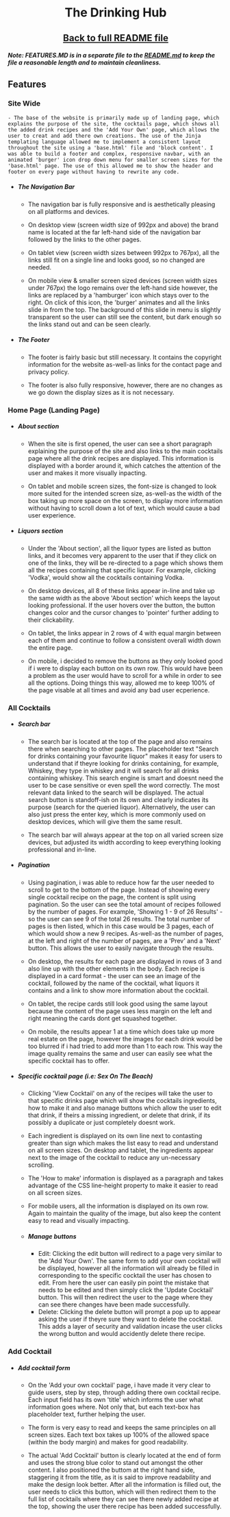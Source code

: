 <h1 align="center">The Drinking Hub</h1>

<h2 align="center"><a href="https://github.com/joenapper/drinking-hub/blob/master/README.md">Back to full README file</a></h2>

##### Note: FEATURES.MD is in a separate file to the [README.md](https://github.com/joenapper/drinking-hub/blob/master/README.md) to keep the file a reasonable length and to maintain cleanliness.

## Features

### Site Wide 
    - The base of the website is primarily made up of landing page, which explains the purpose of the site, the cocktails page, which shows all the added drink recipes and the 'Add Your Own' page, which allows the user to creat and add there own creations. The use of the Jinja templating language allowed me to implement a consistent layout throughout the site using a 'base.html' file and 'block content'. I was able to build a footer and complex, responsive navbar, with an animated 'burger' icon drop down menu for smaller screen sizes for the 'base.html' page. The use of this allowed me to show the header and footer on every page without having to rewrite any code.    

- ##### The Navigation Bar
    - The navigation bar is fully responsive and is aesthetically pleasing on all platforms and devices. 
    
    - On desktop view (screen width size of 992px and above) the brand name is located at the far left-hand side of the navigation bar followed by the links to the other pages.

    - On tablet view (screen width sizes between 992px to 767px), all the links still fit on a single line and looks good, so no changed are needed.

    - On mobile view & smaller screen sized devices (screen width sizes under 767px) the logo remains over the left-hand side however, the links are replaced by a 'hamburger' icon which stays over to the right. On click of this icon, the 'burger' animates and all the links slide in from the top. The background of this slide in menu is slightly transparent so the user can still see the content, but dark enough so the links stand out and can be seen clearly. 

- ##### The Footer
    - The footer is fairly basic but still necessary. It contains the copyright information for the website as-well-as links for the contact page and privacy policy.

    - The footer is also fully responsive, however, there are no changes as we go down the display sizes as it is not necessary.

### Home Page (Landing Page)
- ##### About section
    - When the site is first opened, the user can see a short paragraph explaining the purpose of the site and also links to the main cocktails page where all the drink recipes are displayed. This information is displayed with a border around it, which catches the attention of the user and makes it more visually inpacting.

    - On tablet and mobile screen sizes, the font-size is changed to look more suited for the intended screen size, as-well-as the width of the box taking up more space on the screen, to display more information without having to scroll down a lot of text, which would cause a bad user experience.

- ##### Liquors section
    - Under the 'About section', all the liquor types are listed as button links, and it becomes very apparent to the user that if they click on one of the links, they will be re-directed to a page which shows them all the recipes containing that specific liquor. For example, clicking 'Vodka', would show all the cocktails containing Vodka.
    
    - On desktop devices, all 8 of these links appear in-line and take up the same width as the above 'About section' which keeps the layout looking professional. If the user hovers over the button, the button changes color and the cursor changes to 'pointer' further adding to their clickability.

    - On tablet, the links appear in 2 rows of 4 with equal margin between each of them and continue to follow a consistent overall width down the entire page.

    - On mobile, i decided to remove the buttons as they only looked good if i were to display each button on its own row. This would have been a problem as the user would have to scroll for a while in order to see all the options. Doing things this way, allowed me to keep 100% of the page visable at all times and avoid any bad user ecperience. 

### All Cocktails
- ##### Search bar
    - The search bar is located at the top of the page and also remains there when searching to other pages. The placeholder text "Search for drinks containing your favourite liquor" makes it easy for users to understand that if theyre looking for drinks containing, for example, Whiskey, they type in whiskey and it will search for all drinks containing whiskey. This search engine is smart and doesnt need the user to be case sensitive or even spell the word correctly. The most relevant data linked to the search will be displayed. The actual search button is standoff-ish on its own and clearly indicates its purpose (search for the queried liquor). Alternatively, the user can also just press the enter key, which is more commonly used on desktop devices, which will give them the same result.  

    - The search bar will always appear at the top on all varied screen size devices, but adjusted its width according to keep everything looking professional and in-line.

- ##### Pagination
    - Using pagination, i was able to reduce how far the user needed to scroll to get to the bottom of the page. Instead of showing every single cocktail recipe on the page, the content is split using pagination. So the user can see the total amount of recipes followed by the number of pages. For example, 'Showing 1 - 9 of 26 Results' - so the user can see 9 of the total 26 results. The total number of pages is then listed, which in this case would be 3 pages, each of which would show a new 9 recipes. As-well-as the number of pages, at the left and right of the number of pages, are a 'Prev' and a 'Next' button. This allows the user to easily navigate through the results. 

    - On desktop, the results for each page are displayed in rows of 3 and also line up with the other elements in the body. Each recipe is displayed in a card format - the user can see an image of the cocktail, followed by the name of the cocktail, what liquors it contains and a link to show more information about the cocktail.

    - On tablet, the recipe cards still look good using the same layout because the content of the page uses less margin on the left and right meaning the cards dont get squashed together.

    - On mobile, the results appear 1 at a time which does take up more real estate on the page, however the images for each drink would be too blurred if i had tried to add more than 1 to each row. This way the image quality remains the same and user can easily see what the specific cocktail has to offer.

- ##### Specific cocktail page (i.e: Sex On The Beach)
    - Clicking 'View Cocktail' on any of the recipes will take the user to that specific drinks page which will show the cocktails ingredients, how to make it and also manage buttons which allow the user to edit that drink, if theirs a missing ingredient, or delete that drink, if its possibly a duplicate or just completely doesnt work.

    - Each ingredient is displayed on its own line next to contasting greater than sign which makes the list easy to read and understand on all screen sizes. On desktop and tablet, the ingredients appear next to the image of the cocktail to reduce any un-necessary scrolling.

    - The 'How to make' information is displayed as a paragraph and takes advantage of the CSS line-height property to make it easier to read on all screen sizes. 

    - For mobile users, all the information is displayed on its own row. Again to maintain the quality of the image, but also keep the content easy to read and visually impacting.

    - ##### Manage buttons
        - Edit: Clicking the edit button will redirect to a page very similar to the 'Add Your Own'. The same form to add your own cocktail will be displayed, however all the information will already be filled in corresponding to the specific cocktail the user has chosen to edit. From here the user can easily pin point the mistake that needs to be edited and then simply click the 'Update Cocktail' button. This will then redirect the user to the page where they can see there changes have been made successfully.
        - Delete: Clicking the delete button will prompt a pop up to appear asking the user if theyre sure they want to delete the cocktail. This adds a layer of security and validation incase the user clicks the wrong button and would accidently delete there recipe.

### Add Cocktail
- ##### Add cocktail form
    - On the 'Add your own cocktail' page, i have made it very clear to guide users, step by step, through adding there own cocktail recipe. Each input field has its own 'title' which informs the user what information goes where. Not only that, but each text-box has placeholder text, further helping the user. 

    - The form is very easy to read and keeps the same principles on all screen sizes. Each text box takes up 100% of the allowed space (within the body margin) and makes for good readability.

    - The actual 'Add Cocktail' button is clearly located at the end of form and uses the strong blue color to stand out amongst the other content. I also positioned the buttom at the right hand side, staggering it from the title, as it is said to improve readability and make the design look better. After all the information is filled out, the user needs to click this button, which will then redirect them to the full list of cocktails where they can see there newly added recipe at the top, showing the user there recipe has been added successfully.
